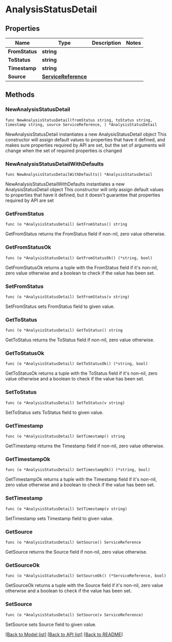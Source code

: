 # AnalysisStatusDetail

## Properties

Name | Type | Description | Notes
------------ | ------------- | ------------- | -------------
**FromStatus** | **string** |  | 
**ToStatus** | **string** |  | 
**Timestamp** | **string** |  | 
**Source** | [**ServiceReference**](ServiceReference.md) |  | 

## Methods

### NewAnalysisStatusDetail

`func NewAnalysisStatusDetail(fromStatus string, toStatus string, timestamp string, source ServiceReference, ) *AnalysisStatusDetail`

NewAnalysisStatusDetail instantiates a new AnalysisStatusDetail object
This constructor will assign default values to properties that have it defined,
and makes sure properties required by API are set, but the set of arguments
will change when the set of required properties is changed

### NewAnalysisStatusDetailWithDefaults

`func NewAnalysisStatusDetailWithDefaults() *AnalysisStatusDetail`

NewAnalysisStatusDetailWithDefaults instantiates a new AnalysisStatusDetail object
This constructor will only assign default values to properties that have it defined,
but it doesn't guarantee that properties required by API are set

### GetFromStatus

`func (o *AnalysisStatusDetail) GetFromStatus() string`

GetFromStatus returns the FromStatus field if non-nil, zero value otherwise.

### GetFromStatusOk

`func (o *AnalysisStatusDetail) GetFromStatusOk() (*string, bool)`

GetFromStatusOk returns a tuple with the FromStatus field if it's non-nil, zero value otherwise
and a boolean to check if the value has been set.

### SetFromStatus

`func (o *AnalysisStatusDetail) SetFromStatus(v string)`

SetFromStatus sets FromStatus field to given value.


### GetToStatus

`func (o *AnalysisStatusDetail) GetToStatus() string`

GetToStatus returns the ToStatus field if non-nil, zero value otherwise.

### GetToStatusOk

`func (o *AnalysisStatusDetail) GetToStatusOk() (*string, bool)`

GetToStatusOk returns a tuple with the ToStatus field if it's non-nil, zero value otherwise
and a boolean to check if the value has been set.

### SetToStatus

`func (o *AnalysisStatusDetail) SetToStatus(v string)`

SetToStatus sets ToStatus field to given value.


### GetTimestamp

`func (o *AnalysisStatusDetail) GetTimestamp() string`

GetTimestamp returns the Timestamp field if non-nil, zero value otherwise.

### GetTimestampOk

`func (o *AnalysisStatusDetail) GetTimestampOk() (*string, bool)`

GetTimestampOk returns a tuple with the Timestamp field if it's non-nil, zero value otherwise
and a boolean to check if the value has been set.

### SetTimestamp

`func (o *AnalysisStatusDetail) SetTimestamp(v string)`

SetTimestamp sets Timestamp field to given value.


### GetSource

`func (o *AnalysisStatusDetail) GetSource() ServiceReference`

GetSource returns the Source field if non-nil, zero value otherwise.

### GetSourceOk

`func (o *AnalysisStatusDetail) GetSourceOk() (*ServiceReference, bool)`

GetSourceOk returns a tuple with the Source field if it's non-nil, zero value otherwise
and a boolean to check if the value has been set.

### SetSource

`func (o *AnalysisStatusDetail) SetSource(v ServiceReference)`

SetSource sets Source field to given value.



[[Back to Model list]](../README.md#documentation-for-models) [[Back to API list]](../README.md#documentation-for-api-endpoints) [[Back to README]](../README.md)



